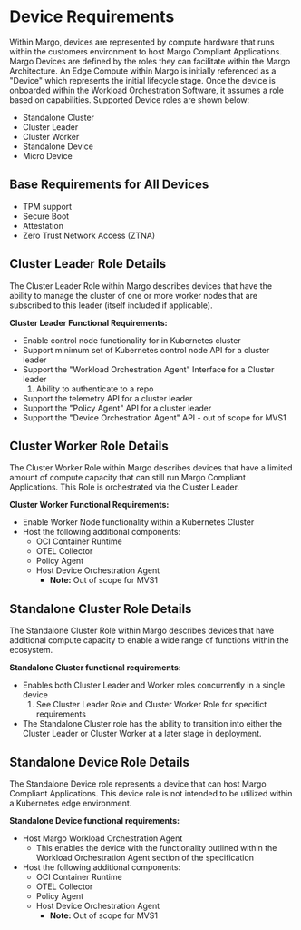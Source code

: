 # Device Requirements

Within Margo, devices are represented by compute hardware that runs within the customers environment to host Margo Compliant Applications. Margo Devices are defined by the roles they can facilitate within the Margo Architecture. An Edge Compute within Margo is initially referenced as a "Device" which represents the initial lifecycle stage. Once the device is onboarded within the Workload Orchestration Software, it assumes a role based on capabilities. 
Supported Device roles are shown below:

- Standalone Cluster
- Cluster Leader
- Cluster Worker
- Standalone Device
- Micro Device 

## Base Requirements for All Devices
- TPM support
- Secure Boot
- Attestation
- Zero Trust Network Access (ZTNA)

## Cluster Leader Role Details
The Cluster Leader Role within Margo describes devices that have the ability to manage the cluster of one or more worker nodes that are subscribed to this leader (itself included if applicable).  

**Cluster Leader Functional Requirements:**

- Enable control node functionality for in Kubernetes cluster 
- Support minimum set of Kubernetes control node API for a cluster leader 
- Support the "Workload Orchestration Agent" Interface for a Cluster leader 
    1.	Ability to authenticate to a repo 
- Support the telemetry API for a cluster leader 
- Support the "Policy Agent" API for a cluster leader 
- Support the "Device Orchestration Agent" API - out of scope for MVS1 


## Cluster Worker Role Details
The Cluster Worker Role within Margo describes devices that have a limited amount of compute capacity that can still run Margo Compliant Applications. This Role is orchestrated via the Cluster Leader.

**Cluster Worker Functional Requirements:**

- Enable Worker Node functionality within a Kubernetes Cluster
- Host the following additional components:
    - OCI Container Runtime 
    - OTEL Collector 
    - Policy Agent
    - Host Device Orchestration Agent 
        - **Note:** Out of scope for MVS1


## Standalone Cluster Role Details
The Standalone Cluster Role within Margo describes devices that have additional compute capacity to enable a wide range of functions within the ecosystem. 

**Standalone Cluster functional requirements:**

- Enables both Cluster Leader and Worker roles concurrently in a single device
    1. See Cluster Leader Role and Cluster Worker Role for specifict requirements
- The Standalone Cluster role has the ability to transition into either the Cluster Leader or Cluster Worker at a later stage in deployment. 


## Standalone Device Role Details
The Standalone Device role represents a device that can host Margo Compliant Applications. This device role is not intended to be utilized within a Kubernetes edge environment. 

**Standalone Device functional requirements:**

- Host Margo Workload Orchestration Agent
    - This enables the device with the functionality outlined within the Workload Orchestration Agent section of the specification
- Host the following additional components:
    - OCI Container Runtime 
    - OTEL Collector 
    - Policy Agent
    - Host Device Orchestration Agent 
        - **Note:** Out of scope for MVS1

